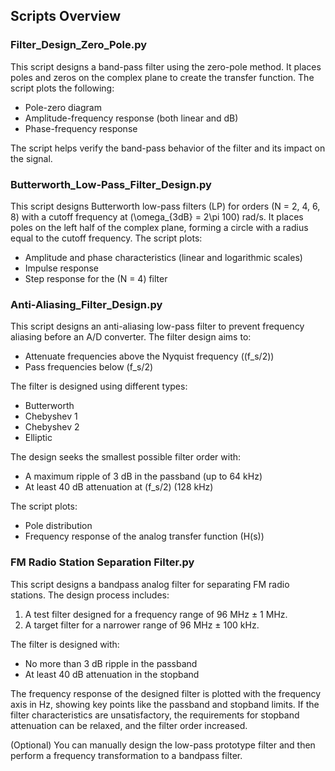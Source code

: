 ## Scripts Overview

### Filter_Design_Zero_Pole.py
This script designs a band-pass filter using the zero-pole method. It places poles and zeros on the complex plane to create the transfer function. The script plots the following:
- Pole-zero diagram
- Amplitude-frequency response (both linear and dB)
- Phase-frequency response

The script helps verify the band-pass behavior of the filter and its impact on the signal.

### Butterworth_Low-Pass_Filter_Design.py
This script designs Butterworth low-pass filters (LP) for orders \(N = 2, 4, 6, 8\) with a cutoff frequency at \(\omega_{3dB} = 2\pi 100\) rad/s. It places poles on the left half of the complex plane, forming a circle with a radius equal to the cutoff frequency. The script plots:
- Amplitude and phase characteristics (linear and logarithmic scales)
- Impulse response
- Step response for the \(N = 4\) filter

### Anti-Aliasing_Filter_Design.py
This script designs an anti-aliasing low-pass filter to prevent frequency aliasing before an A/D converter. The filter design aims to:
- Attenuate frequencies above the Nyquist frequency (\(f_s/2\))
- Pass frequencies below \(f_s/2\)

The filter is designed using different types:
- Butterworth
- Chebyshev 1
- Chebyshev 2
- Elliptic

The design seeks the smallest possible filter order with:
- A maximum ripple of 3 dB in the passband (up to 64 kHz)
- At least 40 dB attenuation at \(f_s/2\) (128 kHz)

The script plots:
- Pole distribution
- Frequency response of the analog transfer function \(H(s)\)

### FM Radio Station Separation Filter.py
This script designs a bandpass analog filter for separating FM radio stations. The design process includes:
1. A test filter designed for a frequency range of 96 MHz ± 1 MHz.
2. A target filter for a narrower range of 96 MHz ± 100 kHz.

The filter is designed with:
- No more than 3 dB ripple in the passband
- At least 40 dB attenuation in the stopband

The frequency response of the designed filter is plotted with the frequency axis in Hz, showing key points like the passband and stopband limits. If the filter characteristics are unsatisfactory, the requirements for stopband attenuation can be relaxed, and the filter order increased.

(Optional) You can manually design the low-pass prototype filter and then perform a frequency transformation to a bandpass filter.
